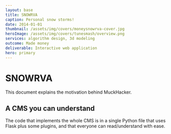 ```yaml
---
layout: base
title: SNOWRVA
caption: Personal snow storms!
date: 2014-01-01
thumbnail: /assets/img/covers/moneysnowrva-cover.jpg
heroImage: /assets/img/covers/tunesmash/overview.png
services: algorithm design, 3d modeling
outcome: Made money
deliverable: Interactive web application
hero: primary
---
```


# SNOWRVA

This document explains the motivation behind MuckHacker.

## A CMS you can understand

The code that implements the whole CMS is in a single Python file that uses Flask plus some plugins, and that everyone can read/understand with ease.
